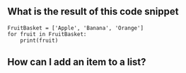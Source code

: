 ## What is the result of this code snippet

    FruitBasket = ['Apple', 'Banana', 'Orange']
    for fruit in FruitBasket:
        print(fruit)

## How can I add an item to a list?